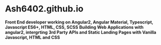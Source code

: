 # Ash6402.github.io

**Front End developer working on Angular2, Angular Material, Typescript, Javascript ES6+, HTML, CSS, SCSS**
**Building Web Applications with angular2, intergrting 3rd Party APIs and Static Landing Pages with Vanilla Javascript, HTML and CSS**
